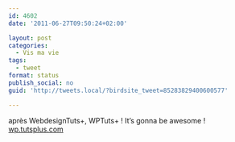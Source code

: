 ```yaml
---
id: 4602
date: '2011-06-27T09:50:24+02:00'

layout: post
categories:
  - Vis ma vie
tags:
  - tweet
format: status
publish_social: no
guid: 'http://tweets.local/?birdsite_tweet=85283829400600577'

---
```


après WebdesignTuts+, WPTuts+ ! It’s gonna be awesome ! [wp.tutsplus.com](http://wp.tutsplus.com)